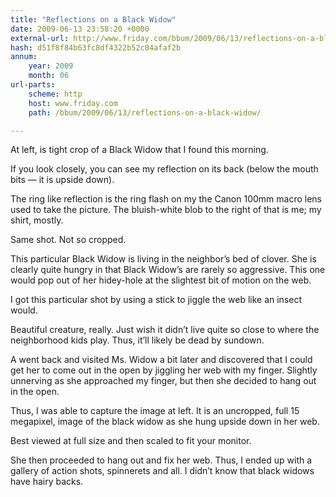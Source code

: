 ```yaml
---
title: "Reflections on a Black Widow"
date: 2009-06-13 23:58:20 +0000
external-url: http://www.friday.com/bbum/2009/06/13/reflections-on-a-black-widow/
hash: d51f8f84b63fc8df4322b52c04afaf2b
annum:
    year: 2009
    month: 06
url-parts:
    scheme: http
    host: www.friday.com
    path: /bbum/2009/06/13/reflections-on-a-black-widow/

---
```



At left, is tight crop of a Black Widow that I found this morning.

If you look closely, you can see my reflection on its back (below the mouth bits — it is upside down).

The ring like reflection is the ring flash on my the  Canon 100mm macro lens used to take the picture.  The bluish-white blob to the right of that is me;  my shirt, mostly.



Same shot.  Not so cropped.

This particular Black Widow is living in the neighbor’s bed of clover.  She is clearly quite hungry in that Black Widow’s are rarely so aggressive.  This one would pop out of her hidey-hole at the slightest bit of motion on the web.

I got this particular shot by using a stick to jiggle the web like an insect would.

Beautiful creature, really.  Just wish it didn’t live quite so close to where the neighborhood kids play.  Thus, it’ll likely be dead by sundown.



 A went back and visited Ms. Widow a bit later and discovered that I could get her to come out in the open by jiggling her web with my finger.  Slightly unnerving as she approached my finger, but then she decided to hang out in the open.

Thus, I was able to capture the image at left.  It is an uncropped, full 15 megapixel, image of the black widow as she hung upside down in her web.

Best viewed at full size and then scaled to fit your monitor.

She then proceeded to hang out and fix her web.  Thus, I ended up with a gallery of action shots, spinnerets and all.  I didn’t know that black widows have hairy backs.


